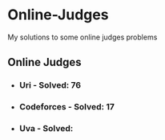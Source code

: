 # Online-Judges
My solutions to some online judges problems

## Online Judges

- ### Uri - Solved: 76
- ### Codeforces - Solved: 17
- ### Uva - Solved: 
